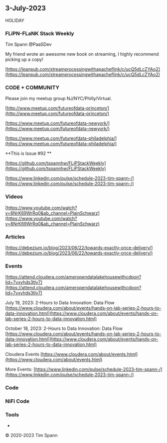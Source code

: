 ## 3-July-2023

HOLIDAY

### FLiPN-FLaNK Stack Weekly

Tim Spann @PaaSDev

My friend wrote an awesome new book on streaming, I highly recommend picking up a copy!

[https://leanpub.com/streamprocessingwithapacheflink/c/ucQ5dLcZYAo2](https://leanpub.com/streamprocessingwithapacheflink/c/ucQ5dLcZYAo2)



### CODE + COMMUNITY

Please join my meetup group NJ/NYC/Philly/Virtual. 

[http://www.meetup.com/futureofdata-princeton/](http://www.meetup.com/futureofdata-princeton/)

[https://www.meetup.com/futureofdata-newyork/](https://www.meetup.com/futureofdata-newyork/)

[https://www.meetup.com/futureofdata-philadelphia/](https://www.meetup.com/futureofdata-philadelphia/)


**This is Issue #92 **

[https://github.com/tspannhw/FLiPStackWeekly](https://github.com/tspannhw/FLiPStackWeekly)

[https://www.linkedin.com/pulse/schedule-2023-tim-spann-/](https://www.linkedin.com/pulse/schedule-2023-tim-spann-/)



### Videos


[https://www.youtube.com/watch?v=8NrK69WrRq0&ab_channel=PlainSchwarz](https://www.youtube.com/watch?v=8NrK69WrRq0&ab_channel=PlainSchwarz)

### Articles

[https://debezium.io/blog/2023/06/22/towards-exactly-once-delivery/](https://debezium.io/blog/2023/06/22/towards-exactly-once-delivery/)

### Events

[https://attend.cloudera.com/ameropendatalakehousewithcdpon?lid=7vxyhds3tlv7](https://attend.cloudera.com/ameropendatalakehousewithcdpon?lid=7vxyhds3tlv7)

July 19, 2023:   2-Hours to Data Innovation:   Data Flow
[https://www.cloudera.com/about/events/hands-on-lab-series-2-hours-to-data-innovation.html](https://www.cloudera.com/about/events/hands-on-lab-series-2-hours-to-data-innovation.html)

October 18, 2023:  2-Hours to Data Innovation:   Data Flow
[https://www.cloudera.com/about/events/hands-on-lab-series-2-hours-to-data-innovation.html](https://www.cloudera.com/about/events/hands-on-lab-series-2-hours-to-data-innovation.html)

Cloudera Events
[https://www.cloudera.com/about/events.html](https://www.cloudera.com/about/events.html)

More Events:
[https://www.linkedin.com/pulse/schedule-2023-tim-spann-/](https://www.linkedin.com/pulse/schedule-2023-tim-spann-/)



### Code

### NiFi Code


### Tools

* 

&copy; 2020-2023 Tim Spann

